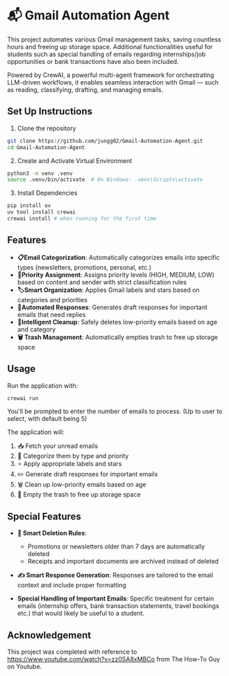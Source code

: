 # 📬 Gmail Automation Agent
This project automates various Gmail management tasks, saving countless hours and freeing up storage space. Additional functionalities useful for students such as special handling of emails regarding internships/job opportunities or bank transactions have also been included.

Powered by CrewAI, a powerful multi-agent framework for orchestrating LLM-driven workflows, it enables seamless interaction with Gmail — such as reading, classifying, drafting, and managing emails.

## Set Up Instructions
1) Clone the repository 
```bash
git clone https://github.com/jungg02/Gmail-Automation-Agent.git
cd Gmail-Automation-Agent
```

2) Create and Activate Virtual Environment
```bash
python3 -m venv .venv
source .venv/bin/activate  # On Windows: .venv\Scripts\activate
```
3) Install Dependencies
```bash
pip install uv
uv tool install crewai
crewai install # when running for the first time
```


## Features
- **📋Email Categorization**: Automatically categorizes emails into specific types (newsletters, promotions, personal, etc.)
- **🔔Priority Assignment**: Assigns priority levels (HIGH, MEDIUM, LOW) based on content and sender with strict classification rules
- **🏷️Smart Organization**: Applies Gmail labels and stars based on categories and priorities
- **💬Automated Responses**: Generates draft responses for important emails that need replies
- **🧹Intelligent Cleanup**: Safely deletes low-priority emails based on age and category
- **🗑️ Trash Management**: Automatically empties trash to free up storage space

## Usage

Run the application with:

```bash
crewai run
```

You'll be prompted to enter the number of emails to process. (Up to user to select, with default being 5)

The application will:
1. 📥 Fetch your unread emails
2. 🔎 Categorize them by type and priority
3. ⭐ Apply appropriate labels and stars
4. ✏️ Generate draft responses for important emails
5. 🗑️ Clean up low-priority emails based on age
6. 🧹 Empty the trash to free up storage space


## Special Features

- **📅 Smart Deletion Rules**: 
  - Promotions or newsletters older than 7 days are automatically deleted
  - Receipts and important documents are archived instead of deleted

- **✍️ Smart Response Generation**: Responses are tailored to the email context and include proper formatting

- **Special Handling of Important Emails**: Specific treatment for certain emails (internship offers, bank transaction statements, travel bookings etc.) that would likely be useful to a student.

## Acknowledgement
This project was completed with reference to https://www.youtube.com/watch?v=zz0SA8xMBCo from The How-To Guy on Youtube. 

